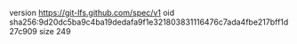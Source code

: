 version https://git-lfs.github.com/spec/v1
oid sha256:9d20dc5ba9c4ba19dedafa9f1e321803831116476c7ada4fbe217bff1d27c909
size 249
